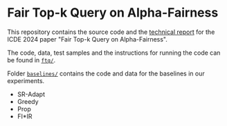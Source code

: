 # Fair Top-k Query on Alpha-Fairness

This repository contains the source code and the [technical report](FairTopK-TechnicalReport.pdf) for the ICDE 2024 paper "Fair Top-k Query on Alpha-Fairness".

The code, data, test samples and the instructions for running the code can be found in [`ftq/`](ftq).

Folder [`baselines/`](baselines) contains the code and data for the baselines in our experiments.
* SR-Adapt
* Greedy
* Prop
* FI*IR
